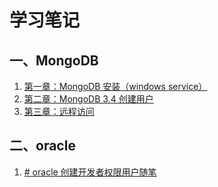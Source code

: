 # 学习笔记

## 一、MongoDB
1. [第一章：MongoDB 安装（windows service）](./MongoDB/Install.md)
2. [第二章：MongoDB 3.4 创建用户](./MongoDB/UserAuthentication.md)
3. [第三章：远程访问](./MongoDB/RemoteAccess.md)

## 二、oracle
1. [# oracle 创建开发者权限用户随笔
](./Oracel/创建普通开发权限用户.md)